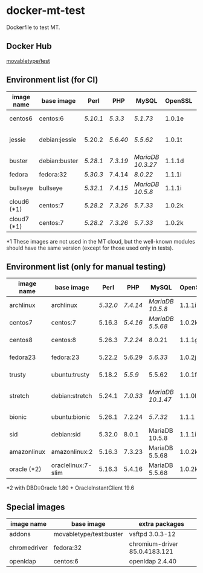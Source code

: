# docker-mt-test
Dockerfile to test MT.

## Docker Hub

[movabletype/test](https://hub.docker.com/r/movabletype/test)

## Environment list (for CI)

|image name|base image|Perl|PHP|MySQL|OpenSSL|End of Life|
|-|-|-|-|-|-|-|
|centos6|centos:6|*5.10.1*|*5.3.3*|*5.1.73*|1.0.1e|2020-11|
|jessie|debian:jessie|5.20.2|*5.6.40*|*5.5.62*|1.0.1t|2020-06 (LTS)|
|buster|debian:buster|*5.28.1*|*7.3.19*|*MariaDB 10.3.27*|1.1.1d|2022-01|
|fedora|fedora:32|*5.30.3*|7.4.14|*8.0.22*|1.1.1i|-|
|bullseye|bullseye|*5.32.1*|*7.4.15*|*MariaDB 10.5.8*|1.1.1i|-|
|cloud6 (\*1)|centos:7|*5.28.2*|*7.3.26*|*5.7.33*|1.0.2k|-|
|cloud7 (\*1)|centos:7|*5.28.2*|*7.3.26*|*5.7.33*|1.0.2k|-|

\*1 These images are not used in the MT cloud, but the well-known modules should have the same version (except for those used only in tests).

## Environment list (only for manual testing)

|image name|base image|Perl|PHP|MySQL|OpenSSL|End of Life|
|-|-|-|-|-|-|-|
|archlinux|archlinux|*5.32.0*|*7.4.14*|*MariaDB 10.5.8*|1.1.1i|-|
|centos7|centos:7|5.16.3|*5.4.16*|*MariaDB 5.5.68*|1.0.2k|2024-06|
|centos8|centos:8|5.26.3|*7.2.24*|8.0.21|1.1.1g|2021-12|
|fedora23|fedora:23|5.22.2|5.6.29|*5.6.33*|1.0.2j|2016-12|
|trusty|ubuntu:trusty|5.18.2|*5.5.9*|5.5.62|1.0.1f|2019-04|
|stretch|debian:stretch|5.24.1|*7.0.33*|*MariaDB 10.1.47*|1.1.0l|2022-01 (LTS)|
|bionic|ubuntu:bionic|5.26.1|7.2.24|*5.7.32*|1.1.1|2023-04|
|sid|debian:sid|5.32.0|8.0.1|MariaDB 10.5.8|1.1.1i|-|
|amazonlinux|amazonlinux:2|5.16.3|7.3.23|MariaDB 5.5.68|1.0.2k|-|
|oracle (\*2)|oraclelinux:7-slim|5.16.3|5.4.16|MariaDB 5.5.68|1.0.2k|-|

\*2 with DBD::Oracle 1.80 + OracleInstantClient 19.6

## Special images

|image name|base image|extra packages|
|-|-|-|
|addons|movabletype/test:buster|vsftpd 3.0.3-12|
|chromedriver|fedora:32|chromium-driver 85.0.4183.121|
|openldap|centos:6|openldap 2.4.40|
